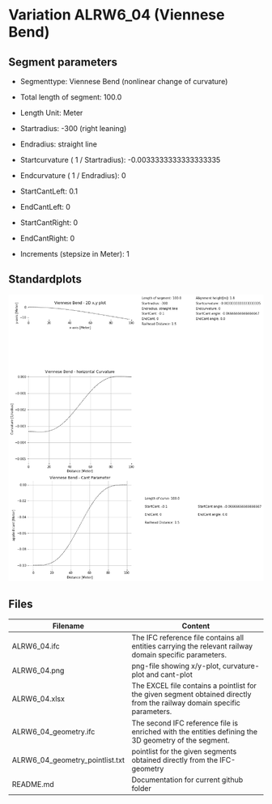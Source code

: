# Variation ALRW6_04 (Viennese Bend)

## Segment parameters

* Segmenttype: Viennese Bend (nonlinear change of curvature)

* Total length of segment: 100.0

* Length Unit: Meter

* Startradius: -300 (right leaning)

* Endradius: straight line

* Startcurvature ( 1 / Startradius): -0.0033333333333333335

* Endcurvature ( 1 / Endradius): 0

* StartCantLeft: 0.1

* EndCantLeft: 0

* StartCantRight: 0

* EndCantRight: 0

* Increments (stepsize in Meter): 1

## Standardplots

<img src="./ALRW6_04.png">


## Files


| Filename                      | Content |
| ----------------------------- | --------------------------------------------------------------------------------------------- |
| ALRW6_04.ifc | The IFC reference file contains all entities carrying the relevant railway domain specific parameters. |
| ALRW6_04.png | png-file showing x/y-plot, curvature-plot and cant-plot  |
| ALRW6_04.xlsx | The EXCEL file contains a pointlist for the given segment obtained directly from the railway domain specific parameters.  |
| ALRW6_04_geometry.ifc | The second IFC reference file is enriched with the entities defining the 3D geometry of the segment.  |
| ALRW6_04_geometry_pointlist.txt | pointlist for the given segments obtained directly from the IFC-geometry  |
| README.md | Documentation for current github folder  |


